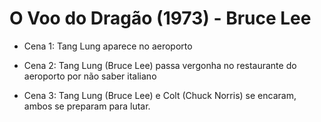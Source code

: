 # O Voo do Dragão (1973) - Bruce Lee

- Cena 1: Tang Lung aparece no aeroporto

- Cena 2: Tang Lung (Bruce Lee) passa vergonha no restaurante do aeroporto por não saber italiano

- Cena 3: Tang Lung (Bruce Lee) e Colt (Chuck Norris) se encaram, ambos se preparam para lutar.